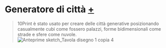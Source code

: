 # Generatore di città [+]()
>10Print è stato usato per creare delle città generative posizionando casualmente cubi come fossero palazzi, forme bidimensionali come strade e sfere come nuvole. 
![Anteprime sketch_Tavola disegno 1 copia 4](https://user-images.githubusercontent.com/76455356/114690459-02b29a00-9d17-11eb-8112-b306a44f3782.png)
